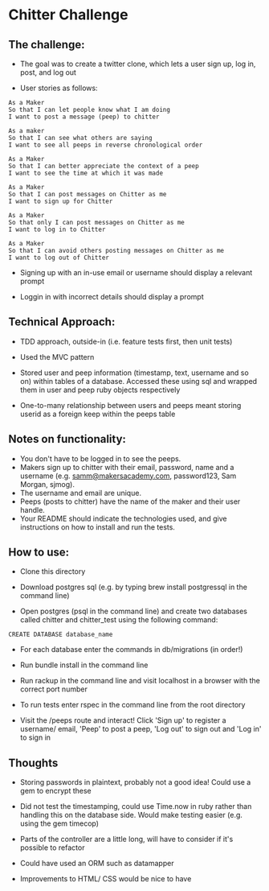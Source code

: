 Chitter Challenge
=================

The challenge:
-------

* The goal was to create a twitter clone, which lets a user sign up, log in, post, and log out

* User stories as follows:

```
As a Maker
So that I can let people know what I am doing  
I want to post a message (peep) to chitter

As a maker
So that I can see what others are saying  
I want to see all peeps in reverse chronological order

As a Maker
So that I can better appreciate the context of a peep
I want to see the time at which it was made

As a Maker
So that I can post messages on Chitter as me
I want to sign up for Chitter

As a Maker
So that only I can post messages on Chitter as me
I want to log in to Chitter

As a Maker
So that I can avoid others posting messages on Chitter as me
I want to log out of Chitter

```

* Signing up with an in-use email or username should display a relevant prompt

* Loggin in with incorrect details should display a prompt


Technical Approach:
-----

* TDD approach, outside-in (i.e. feature tests first, then unit tests)

* Used the MVC pattern

* Stored user and peep information (timestamp, text, username and so on) within tables of a database. Accessed these using sql and wrapped them in user and peep ruby objects respectively

* One-to-many relationship between users and peeps meant storing userid as a foreign keep within the peeps table


Notes on functionality:
------

* You don't have to be logged in to see the peeps.
* Makers sign up to chitter with their email, password, name and a username (e.g. samm@makersacademy.com, password123, Sam Morgan, sjmog).
* The username and email are unique.
* Peeps (posts to chitter) have the name of the maker and their user handle.
* Your README should indicate the technologies used, and give instructions on how to install and run the tests.


How to use:
-----

* Clone this directory

* Download postgres sql (e.g. by typing brew install postgressql in the command line)

* Open postgres (psql in the command line) and create two databases called chitter and chitter_test using the following command:

```
CREATE DATABASE database_name
```

* For each database enter the commands in db/migrations (in order!)

* Run bundle install in the command line

* Run rackup in the command line and visit localhost in a browser with the correct port number

* To run tests enter rspec in the command line from the root directory

* Visit the /peeps route and interact! Click 'Sign up' to register a username/ email,
'Peep' to post a peep, 'Log out' to sign out and 'Log in' to sign in

Thoughts
-----

* Storing passwords in plaintext, probably not a good idea! Could use a gem to encrypt these

* Did not test the timestamping, could use Time.now in ruby rather than handling this on the database
side. Would make testing easier (e.g. using the gem timecop)

* Parts of the controller are a little long, will have to consider if it's possible to refactor

* Could have used an ORM such as datamapper

* Improvements to HTML/ CSS would be nice to have
